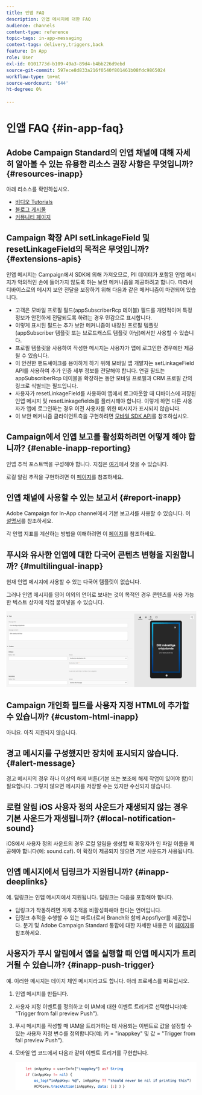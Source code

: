 ```yaml
---
title: 인앱 FAQ
description: 인앱 메시지에 대한 FAQ
audience: channels
content-type: reference
topic-tags: in-app-messaging
context-tags: delivery,triggers,back
feature: In App
role: User
exl-id: 0101773d-b109-49a3-89d4-b4bb226d9ebd
source-git-commit: 597ece8d833a216f0540f801461b08fdc9865024
workflow-type: tm+mt
source-wordcount: '644'
ht-degree: 0%

---
```


# 인앱 FAQ {#in-app-faq}

## Adobe Campaign Standard의 인앱 채널에 대해 자세히 알아볼 수 있는 유용한 리소스 권장 사항은 무엇입니까? {#resources-inapp}

아래 리소스를 확인하십시오.

* [비디오 Tutorials](https://experienceleague.adobe.com/docs/campaign-standard-learn/tutorials/communication-channels/mobile/in-app/in-app-message-overview.html)
* [블로그 게시물](https://theblog.adobe.com/get-more-out-of-the-new-in-app-message-channel-from-adobe-campaign/)
* [커뮤니티 페이지](https://experienceleaguecommunities.adobe.com/t5/adobe-campaign-standard/ct-p/adobe-campaign-standard-community)

## Campaign 확장 API setLinkageField 및 resetLinkageField의 목적은 무엇입니까? {#extensions-apis}

인앱 메시지는 Campaign에서 SDK에 의해 가져오므로, PII 데이터가 포함된 인앱 메시지가 악의적인 손에 들어가지 않도록 하는 보안 메커니즘을 제공하려고 합니다. 따라서 디바이스로의 메시지 보안 전달을 보장하기 위해 다음과 같은 메커니즘이 마련되어 있습니다.

* 고객은 모바일 프로필 필드(appSubscriberRcp 테이블) 필드를 개인적이며 특정 정보가 안전하게 전달되도록 하려는 경우 민감으로 표시합니다.
* 이렇게 표시된 필드는 추가 보안 메커니즘이 내장된 프로필 템플릿(appSubscriber 템플릿 또는 브로드캐스트 템플릿 아님)에서만 사용할 수 있습니다.
* 프로필 템플릿을 사용하여 작성한 메시지는 사용자가 앱에 로그인한 경우에만 제공될 수 있습니다.
* 이 안전한 핸드셰이크를 용이하게 하기 위해 모바일 앱 개발자는 setLinkageField API를 사용하여 추가 인증 세부 정보를 전달해야 합니다. 연결 필드는 appSubscriberRcp 테이블을 확장하는 동안 모바일 프로필과 CRM 프로필 간의 링크로 식별되는 필드입니다.
* 사용자가 resetLinkageField를 사용하여 앱에서 로그아웃할 때 디바이스에 저장된 인앱 메시지 및 resetLinkagefields를 플러시해야 합니다. 이렇게 하면 다른 사용자가 앱에 로그인하는 경우 이전 사용자를 위한 메시지가 표시되지 않습니다.
* 이 보안 메커니즘 클라이언트측을 구현하려면 [모바일 SDK API](https://developer.adobe.com/client-sdks/documentation/adobe-campaign-standard/api-reference/)를 참조하십시오.

## Campaign에서 인앱 보고를 활성화하려면 어떻게 해야 합니까? {#enable-inapp-reporting}

인앱 추적 포스트백을 구성해야 합니다. 지침은 [여기](../../administration/using/configuring-rules-launch.md#inapp-tracking-postback)에서 찾을 수 있습니다.

로컬 알림 추적을 구현하려면 이 [페이지](../../administration/using/local-tracking.md)를 참조하세요.

## 인앱 채널에 사용할 수 있는 보고서 {#report-inapp}

Adobe Campaign for In-App channel에서 기본 보고서를 사용할 수 있습니다. 이 [설명서](../../reporting/using/in-app-report.md)를 참조하세요.

각 인앱 지표를 계산하는 방법을 이해하려면 이 [페이지](../../reporting/using/indicator-calculation.md#in-app-delivery)를 참조하세요.

## 푸시와 유사한 인앱에 대한 다국어 콘텐츠 변형을 지원합니까? {#multilingual-inapp}

현재 인앱 메시지에 사용할 수 있는 다국어 템플릿이 없습니다.

그러나 인앱 메시지를 영어 이외의 언어로 보내는 것이 목적인 경우 콘텐츠를 사용 가능한 텍스트 상자에 직접 붙여넣을 수 있습니다.

![](assets/faq_inapp.png)

## Campaign 개인화 필드를 사용자 지정 HTML에 추가할 수 있습니까? {#custom-html-inapp}

아니요. 아직 지원되지 않습니다.

## 경고 메시지를 구성했지만 장치에 표시되지 않습니다. {#alert-message}

경고 메시지의 경우 하나 이상의 해제 버튼(기본 또는 보조에 해제 작업이 있어야 함)이 필요합니다. 그렇지 않으면 메시지를 저장할 수는 있지만 수신되지 않습니다.

## 로컬 알림 iOS 사용자 정의 사운드가 재생되지 않는 경우 기본 사운드가 재생됩니까? {#local-notification-sound}

iOS에서 사용자 정의 사운드의 경우 로컬 알림을 생성할 때 확장자가 인 파일 이름을 제공해야 합니다(예: sound.caf). 이 확장이 제공되지 않으면 기본 사운드가 사용됩니다.

## 인앱 메시지에서 딥링크가 지원됩니까? {#inapp-deeplinks}

예. 딥링크는 인앱 메시지에서 지원됩니다. 딥링크는 다음을 포함해야 합니다.

* 딥링크가 작동하려면 게재 추적을 비활성화해야 한다는 언어입니다.
* 딥링크 추적을 수행할 수 있는 파트너로서 Branch와 함께 Appsflyer를 제공합니다. 분기 및 Adobe Campaign Standard 통합에 대한 자세한 내용은 이 [페이지](https://help.branch.io/using-branch/docs/adobe-campaign-standard-1)를 참조하세요.

## 사용자가 푸시 알림에서 앱을 실행할 때 인앱 메시지가 트리거될 수 있습니까? {#inapp-push-trigger}

예. 이러한 메시지는 데이지 체인 메시지라고도 합니다. 아래 프로세스를 따르십시오.

1. 인앱 메시지를 만듭니다.

1. 사용자 지정 이벤트를 정의하고 이 IAM에 대한 이벤트 트리거로 선택합니다(예: &quot;Trigger from fall preview Push&quot;).

1. 푸시 메시지를 작성할 때 IAM을 트리거하는 데 사용되는 이벤트로 값을 설정할 수 있는 사용자 지정 변수를 정의합니다(예: 키 = &quot;inappkey&quot; 및 값 = &quot;Trigger from fall preview Push&quot;).

1. 모바일 앱 코드에서 다음과 같이 이벤트 트리거를 구현합니다.

   ![](assets/faq_inapp_2.png)
